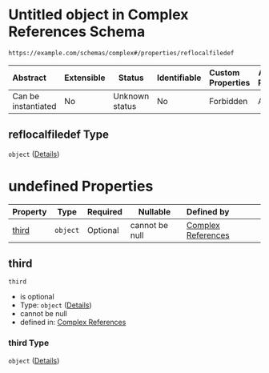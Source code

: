 # Untitled object in Complex References Schema

```txt
https://example.com/schemas/complex#/properties/reflocalfiledef
```




| Abstract            | Extensible | Status         | Identifiable | Custom Properties | Additional Properties | Access Restrictions | Defined In                                                                               |
| :------------------ | ---------- | -------------- | ------------ | :---------------- | --------------------- | ------------------- | ---------------------------------------------------------------------------------------- |
| Can be instantiated | No         | Unknown status | No           | Forbidden         | Allowed               | none                | [complex.schema.json\*](../generated-schemas/complex.schema.json "open original schema") |

## reflocalfiledef Type

`object` ([Details](complex-properties-reflocalfiledef.md))

# undefined Properties

| Property        | Type     | Required | Nullable       | Defined by                                                                                                                                   |
| :-------------- | -------- | -------- | -------------- | :------------------------------------------------------------------------------------------------------------------------------------------- |
| [third](#third) | `object` | Optional | cannot be null | [Complex References](extending-definitions-third.md "https&#x3A;//example.com/schemas/complex#/properties/reflocalfiledef/properties/third") |

## third




`third`

-   is optional
-   Type: `object` ([Details](extending-definitions-third.md))
-   cannot be null
-   defined in: [Complex References](extending-definitions-third.md "https&#x3A;//example.com/schemas/complex#/properties/reflocalfiledef/properties/third")

### third Type

`object` ([Details](extending-definitions-third.md))
